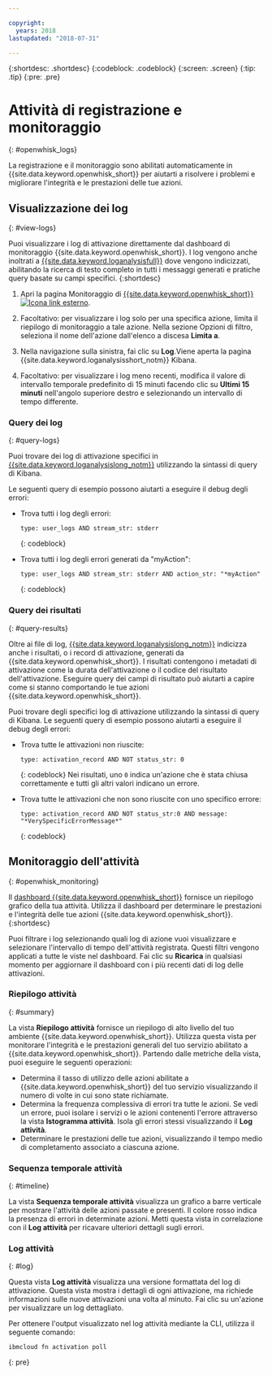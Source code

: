 ```yaml
---

copyright:
  years: 2018
lastupdated: "2018-07-31"

---
```


{:shortdesc: .shortdesc}
{:codeblock: .codeblock}
{:screen: .screen}
{:tip: .tip}
{:pre: .pre}

# Attività di registrazione e monitoraggio
{: #openwhisk_logs}

La registrazione e il monitoraggio sono abilitati automaticamente in {{site.data.keyword.openwhisk_short}} per aiutarti a risolvere i problemi e migliorare l'integrità e le prestazioni delle tue azioni.

## Visualizzazione dei log
{: #view-logs}

Puoi visualizzare i log di attivazione direttamente dal dashboard di monitoraggio {{site.data.keyword.openwhisk_short}}. I log vengono anche inoltrati a [{{site.data.keyword.loganalysisfull}}](https://console.bluemix.net/docs/services/CloudLogAnalysis/kibana/analyzing_logs_Kibana.html#analyzing_logs_Kibana) dove vengono indicizzati, abilitando la ricerca di testo completo in tutti i messaggi generati e pratiche query basate su campi specifici.
{:shortdesc}

1. Apri la pagina Monitoraggio di [{{site.data.keyword.openwhisk_short}} ![Icona link esterno](../icons/launch-glyph.svg "Icona link esterno")](https://console.bluemix.net/openwhisk/dashboard/).

2. Facoltativo: per visualizzare i log solo per una specifica azione, limita il riepilogo di monitoraggio a tale azione. Nella sezione Opzioni di filtro, seleziona il nome dell'azione dall'elenco a discesa **Limita a**.

3. Nella navigazione sulla sinistra, fai clic su **Log**.Viene aperta la pagina {{site.data.keyword.loganalysisshort_notm}} Kibana.

4. Facoltativo: per visualizzare i log meno recenti, modifica il valore di intervallo temporale predefinito di 15 minuti facendo clic su **Ultimi 15 minuti** nell'angolo superiore destro e selezionando un intervallo di tempo differente.

### Query dei log
{: #query-logs}

Puoi trovare dei log di attivazione specifici in [{{site.data.keyword.loganalysislong_notm}}](https://console.bluemix.net/docs/services/CloudLogAnalysis/kibana/analyzing_logs_Kibana.html#analyzing_logs_Kibana) utilizzando la sintassi di query di Kibana.

Le seguenti query di esempio possono aiutarti a eseguire il debug degli errori:
  * Trova tutti i log degli errori:
      ```
      type: user_logs AND stream_str: stderr
      ```
      {: codeblock}

  * Trova tutti i log degli errori generati da "myAction":
      ```
      type: user_logs AND stream_str: stderr AND action_str: "*myAction"
      ```
      {: codeblock}

### Query dei risultati
{: #query-results}

Oltre ai file di log, [{{site.data.keyword.loganalysislong_notm}}](https://console.bluemix.net/docs/services/CloudLogAnalysis/kibana/analyzing_logs_Kibana.html#analyzing_logs_Kibana) indicizza anche i risultati, o i record di attivazione, generati da {{site.data.keyword.openwhisk_short}}. I risultati contengono i metadati di attivazione come la durata dell'attivazione o il codice del risultato dell'attivazione. Eseguire query dei campi di risultato può aiutarti a capire come si stanno comportando le tue azioni {{site.data.keyword.openwhisk_short}}.

Puoi trovare degli specifici log di attivazione utilizzando la sintassi di query di Kibana. Le seguenti query di esempio possono aiutarti a eseguire il debug degli errori:

* Trova tutte le attivazioni non riuscite:
    ```
    type: activation_record AND NOT status_str: 0
    ```
    {: codeblock}
    Nei risultati, uno `0` indica un'azione che è stata chiusa correttamente e tutti gli altri valori indicano un errore.

* Trova tutte le attivazioni che non sono riuscite con uno specifico errore:
    ```
    type: activation_record AND NOT status_str:0 AND message: "*VerySpecificErrorMessage*"
    ```
    {: codeblock}

## Monitoraggio dell'attività
{: #openwhisk_monitoring}

Il [dashboard {{site.data.keyword.openwhisk_short}}](https://console.bluemix.net/openwhisk/dashboard/) fornisce un riepilogo grafico della tua attività. Utilizza il dashboard per determinare le prestazioni e l'integrità delle tue azioni {{site.data.keyword.openwhisk_short}}.
{:shortdesc}

Puoi filtrare i log selezionando quali log di azione vuoi visualizzare e selezionare l'intervallo di tempo dell'attività registrata. Questi filtri vengono applicati a tutte le viste nel dashboard. Fai clic su **Ricarica** in qualsiasi momento per aggiornare il dashboard con i più recenti dati di log delle attivazioni.

### Riepilogo attività
{: #summary}

La vista **Riepilogo attività** fornisce un riepilogo di alto livello del tuo ambiente {{site.data.keyword.openwhisk_short}}. Utilizza questa vista per monitorare l'integrità e le prestazioni generali del tuo servizio abilitato a {{site.data.keyword.openwhisk_short}}. Partendo dalle metriche della vista, puoi eseguire le seguenti operazioni:
* Determina il tasso di utilizzo delle azioni abilitate a {{site.data.keyword.openwhisk_short}} del tuo servizio visualizzando il numero di volte in cui sono state richiamate.
* Determina la frequenza complessiva di errori tra tutte le azioni. Se vedi un errore, puoi isolare i servizi o le azioni contenenti l'errore attraverso la vista **Istogramma attività**. Isola gli errori stessi visualizzando il **Log attività**.
* Determinare le prestazioni delle tue azioni, visualizzando il tempo medio di completamento associato a ciascuna azione.

### Sequenza temporale attività
{: #timeline}

La vista **Sequenza temporale attività** visualizza un grafico a barre verticale per mostrare l'attività delle azioni passate e presenti. Il colore rosso indica la presenza di errori in determinate azioni. Metti questa vista in correlazione con il **Log attività** per ricavare ulteriori dettagli sugli errori.

<!--
### Activity Histogram
{: #histogram}

The **Activity Histogram** view displays a horizontal bar graph for viewing the activity of past and present actions. Red bars indicate errors within specific actions. Correlate this view with the **Activity Log** to find more details about errors.
-->

### Log attività
{: #log}

Questa vista **Log attività** visualizza una versione formattata del log di attivazione. Questa vista mostra i dettagli di ogni attivazione, ma richiede informazioni sulle nuove attivazioni una volta al minuto. Fai clic su un'azione per visualizzare un log dettagliato.

Per ottenere l'output visualizzato nel log attività mediante la CLI, utilizza il seguente comando:
```
ibmcloud fn activation poll
```
{: pre}
